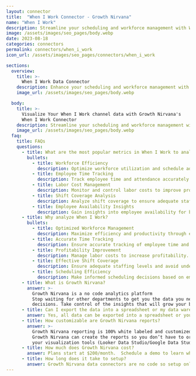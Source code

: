 ```yaml
---
layout: connector
title:  "When I Work Connector - Growth Nirvana"
name: "When I Work"
description: Streamline your scheduling and workforce management with When I Work integration, gaining actionable insights from data analysis.
image: /assets/images/seo_pages/body.webp
date: 2023-08-18
categories: connectors
permalink: connectors/when_i_work
icon_url: /assets/images/seo_pages/connectors/when_i_work

sections:
  overview:
    title: >-
      When I Work Data Connector
    description: Enhance your scheduling and workforce management with When I Work integration. Seamlessly integrate scheduling data, unlocking insights that optimize workforce efficiency, employee time tracking, and operational excellence.
    image_url: /assets/images/seo_pages/body.webp

  body:
    title: >-
      Visualize Your When I Work channel data with Growth Nirvana's
      When I Work Connector
    description: Streamline your scheduling and workforce management with When I Work integration, gaining actionable insights from data analysis.
    image_url: /assets/images/seo_pages/body.webp
  faq:
    title: FAQs
    questions:
      - title: What are the most popular metrics in When I Work to analyze?
        bullets:
          - title: Workforce Efficiency
            description: Optimize workforce utilization and schedule adherence.
          - title: Employee Time Tracking
            description: Track employee time and attendance accurately.
          - title: Labor Cost Management
            description: Monitor and control labor costs to improve profitability.
          - title: Shift Coverage Analysis
            description: Analyze shift coverage to ensure adequate staffing levels.
          - title: Employee Availability Insights
            description: Gain insights into employee availability for better scheduling decisions.
      - title: Why analyze When I Work?
        bullets:
          - title: Optimized Workforce Management
            description: Maximize efficiency and productivity through effective scheduling.
          - title: Accurate Time Tracking
            description: Ensure accurate tracking of employee time and attendance.
          - title: Profitability Improvement
            description: Manage labor costs to increase profitability.
          - title: Effective Shift Coverage
            description: Ensure adequate staffing levels and avoid understaffing or overstaffing.
          - title: Scheduling Efficiency
            description: Make informed scheduling decisions based on employee availability insights.
      - title: What is Growth Nirvana?
        answer: >-
          Growth Nirvana is a no code analytics platform 
          Stop waiting for other departments to get you the data you need to make critical business 
          decisions. Take control of the insights that will grow your business.
      - title: Can I export the data into a spreadsheet or my data warehouse?
        answer: Yes, all data can be exported into a spreadsheet or your data warehouse (Google BigQuery, AWS, Snowflake, Azure, etc)
      - title: How customizable are Growth Nirvana reports?
        answer: >-
          Growth Nirvana reporting is 100% white labeled and customized to your specifications.
          Growth Nirvana can create the reports so you don’t have to or you can connect
          your visualization tools (Looker Data Studio/Google Data Studio, Tableau, PowerBI, etc) to Growth Nirvana.
      - title: How much does Growth Nirvana cost?
        answer: Plans start at $200/month.  Schedule a demo to learn what plan is best for you.
      - title: How long does it take to setup?
        answer: Growth Nirvana data connectors are no code so setup only requires a few clicks.
---
```

